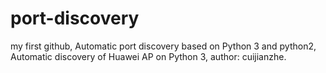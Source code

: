 # port-discovery
my first github,
Automatic port discovery based on Python 3 and python2,
Automatic discovery of Huawei AP on Python 3,
author: cuijianzhe.
